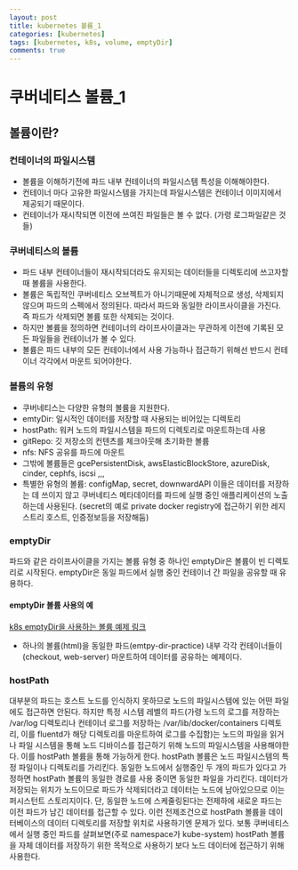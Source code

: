 ```yaml
---
layout: post
title: kubernetes 볼륨_1
categories: [kubernetes]
tags: [kubernetes, k8s, volume, emptyDir]
comments: true
---
```



# 쿠버네티스 볼륨_1

## 볼륨이란?

### 컨테이너의 파일시스템
- 볼륨을 이해하기전에 파드 내부 컨테이너의 파일시스템 특성을 이해해야한다. 
- 컨테이너 마다 고유한 파일시스템을 가지는데 파일시스템은 컨테이너 이미지에서 제공되기 때문이다.
- 컨테이너가 재시작되면 이전에 쓰여진 파일들은 볼 수 없다. (가령 로그파일같은 것들)

### 쿠버네티스의 볼륨
- 파드 내부 컨테이너들이 재시작되더라도 유지되는 데이터들을 디렉토리에 쓰고자할 때 볼륨을 사용한다.
- 볼륨은 독립적인 쿠버네티스 오브젝트가 아니기때문에 자체적으로 생성, 삭제되지 않으며 파드의 스펙에서 정의된다. 따라서 파드와 동일한 라이프사이클을 가진다. 즉 파드가 삭제되면 볼륨 또한 삭제되는 것이다.
- 하지만 볼륨을 정의하면 컨테이너의 라이프사이클과는 무관하게 이전에 기록된 모든 파일들을 컨테이너가 볼 수 있다.
- 볼륨은 파드 내부의 모든 컨테이너에서 사용 가능하나 접근하기 위해선 반드시 컨테이너 각각에서 마운트 되어야한다.


### 볼륨의 유형
- 쿠버네티스는 다양한 유형의 볼륨을 지원한다.
- emtyDir: 일시적인 데이터를 저장할 때 사용되는 비어있는 디렉토리
- hostPath: 워커 노드의 파일시스템을 파드의 디렉토리로 마운트하는데 사용
- gitRepo: 깃 저장소의 컨텐츠를 체크아웃해 초기화한 볼륨
- nfs: NFS 공유를 파드에 마운트
- 그밖에 볼륨들은 gcePersistentDisk, awsElasticBlockStore, azureDisk, cinder, cephfs, iscsi ,,,
- 특별한 유형의 볼륨: configMap, secret, downwardAPI 이들은 데이터를 저장하는 데 쓰이지 않고 쿠버네티스 메타데이터를 파드에 실행 중인 애플리케이션의 노출하는데 사용된다. (secret의 예로 private docker registry에 접근하기 위한 레지스트리 호스트, 인증정보등을 저장해둠)


### emptyDir 
파드와 같은 라이프사이클을 가지는 볼륨 유형 중 하나인 emptyDir은 볼륨이 빈 디렉토리로 시작된다. emptyDir은 동일 파드에서 실행 중인 컨테이너 간 파일을 공유할 때 유용하다.

#### emptyDir 볼륨 사용의 예
[k8s emptyDir을 사용하는 볼륨 예제 링크](https://github.com/jini-lee/k8s-practice/tree/master/volume/emtpy_dir)

- 하나의 볼륨(html)을 동일한 파드(emtpy-dir-practice) 내부 각각 컨테이너들이(checkout, web-server) 마운트하여 데이터를 공유하는 예제이다.

### hostPath
 대부분의 파드는 호스트 노드를 인식하지 못하므로 노드의 파일시스템에 있는 어떤 파일에도 접근하면 안된다. 하지만 특정 시스템 레벨의 파드(가령 노드의 로그를 저장하는 /var/log 디렉토리나 컨테이너 로그를 저장하는 /var/lib/docker/containers 디렉토리, 이를 fluentd가 해당 디렉토리를 마운트하여 로그를 수집함)는 노드의 파일을 읽거나 파일 시스템을 통해 노드 디바이스를 접근하기 위해 노드의 파일시스템을 사용해야한다. 이를 hostPath 볼륨을 통해 가능하게 한다. 
 hostPath 볼륨은 노드 파일시스템의 특정 파일이나 디렉토리를 가리킨다. 동일한 노드에서 실행중인 두 개의 파드가 있다고 가정하면 hostPath 볼륨의 동일한 경로를 사용 중이면 동일한 파일을 가리킨다. 데이터가 저장되는 위치가 노드이므로 파드가 삭제되더라고 데이터는 노드에 남아있으므로 이는 퍼시스턴트 스토리지이다. 단, 동일한 노드에 스케줄링된다는 전제하에 새로운 파드는 이전 파드가 남긴 데이터를 접근할 수 있다. 이런 전제조건으로 hostPath 볼륨을 데이터베이스의 데이터 디렉토리를 저장할 위치로 사용하기엔 문제가 있다. 
 보통 쿠버네티스에서 실행 중인 파드를 살펴보면(주로 namespace가 kube-system) hostPath 볼륨을 자체 데이터를 저장하기 위한 목적으로 사용하기 보다 노드 데이터에 접근하기 위해 사용한다.  

